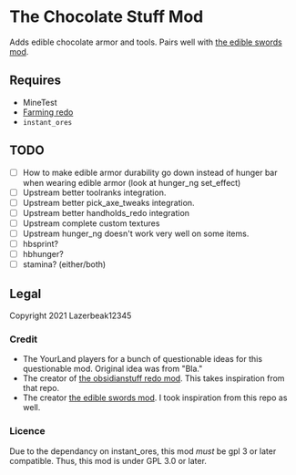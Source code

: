 # The Chocolate Stuff Mod

Adds edible chocolate armor and tools. Pairs well with [the edible swords mod][the_edible_swords_mod].

[the_edible_swords_mod]: https://content.minetest.net/packages/GamingAssociation39/edible_swords/

## Requires

- MineTest <!--TODO what version?-->
- [Farming redo](https://content.minetest.net/packages/TenPlus1/farming/)
- `instant_ores`

## TODO

- [ ] How to make edible armor durability go down instead of hunger bar when wearing edible armor (look at hunger_ng set_effect)
- [ ] Upstream better toolranks integration.
- [ ] Upstream better pick_axe_tweaks integration.
- [ ] Upstream better handholds_redo integration
- [ ] Upstream complete custom textures
- [ ] Upstream hunger_ng doesn't work very well on some items.
- [ ] hbsprint?
- [ ] hbhunger?
- [ ] stamina? (either/both)

## Legal

Copyright 2021 Lazerbeak12345

### Credit

- The YourLand players for a bunch of questionable ideas for this questionable mod. Original idea was from "Bla."
- The creator of [the obsidianstuff redo mod](https://github.com/OgelGames/obsidianstuff). This takes inspiration from that repo.
- The creator [the edible swords mod][the_edible_swords_mod]. I took inspiration from this repo as well.

### Licence

Due to the dependancy on instant_ores, this mod _must_ be gpl 3 or later compatible. Thus, this mod is under GPL 3.0 or later.
